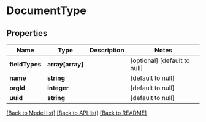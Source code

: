 # DocumentType

## Properties
Name | Type | Description | Notes
------------ | ------------- | ------------- | -------------
**fieldTypes** | **array[array]** |  | [optional] [default to null]
**name** | **string** |  | [default to null]
**orgId** | **integer** |  | [default to null]
**uuid** | **string** |  | [default to null]

[[Back to Model list]](../README.md#documentation-for-models) [[Back to API list]](../README.md#documentation-for-api-endpoints) [[Back to README]](../README.md)



